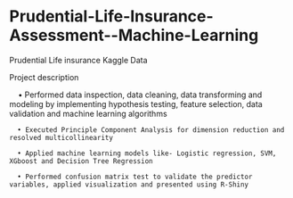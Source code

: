 # Prudential-Life-Insurance-Assessment--Machine-Learning

Prudential Life insurance Kaggle Data

Project description

      • Performed data inspection, data cleaning, data transforming and modeling by implementing hypothesis testing, feature selection, data validation and machine learning algorithms
      
      • Executed Principle Component Analysis for dimension reduction and resolved multicollinearity
      
      • Applied machine learning models like- Logistic regression, SVM, XGboost and Decision Tree Regression
      
      • Performed confusion matrix test to validate the predictor variables, applied visualization and presented using R-Shiny
